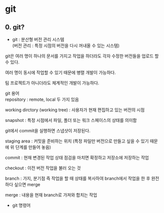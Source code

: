 # git 

## 0. git? 

- git : 분산형 버전 관리 시스템  
(버전 관리 : 특정 시점의 버전을 다시 꺼내올 수 있는 시스템)

git은 여러 명이 하나의 문서를 가지고 작업을 하더라도 각자 수정한 버전들을 업로드 할 수 있다.  

여러 명이 동시에 작업할 수 있기 때문에 병렬 개발이 가능하다. 

팀 프로젝트가 아니더라도 체계적인 개발이 가능하다. 


git 용어  
repository : remote, local 두 가지 있음

working dirctory (working tree) : 사용자가 현재 편집하고 있는 버전의 시점  
 
snapshot : 특정 시점에서 파일, 폴더 또는 워크 스페이스의 상태를 의미함  

git에서 commit을 실행하면 스냅샷이 저장된다. 

staging area : 커밋을 준비하는 위치 (특정 파일만 버전으로 만들고 싶을 수 있기 때문에 위 단계를 만들어 놓음)

commit : 현재 변경된 작업 상태 점검을 마치면 확정하고 저장소에 저장하는 작업  

checkout : 이전 버전 작업을 불러 오는 것 

branch : 가지, 분기점 즉 작업을 할 때 상태를 복사하여 branch에서 작업을 한 후 완전하다 싶으면 merge  

merge : 내용을 현재 branch로 가져와 합치는 작업  


- git 명령어 




